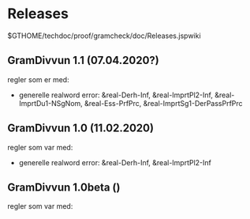 # Releases

$GTHOME/techdoc/proof/gramcheck/doc/Releases.jspwiki

## GramDivvun 1.1 (07.04.2020?)

regler som er med:

- generelle realword error: &real-Derh-Inf, &real-ImprtPl2-Inf, &real-ImprtDu1-NSgNom, &real-Ess-PrfPrc, &real-ImprtSg1-DerPassPrfPrc

## GramDivvun 1.0 (11.02.2020)

regler som var med:

- generelle realword error: &real-Derh-Inf, &real-ImprtPl2-Inf

## GramDivvun 1.0beta ()

regler som var med:
